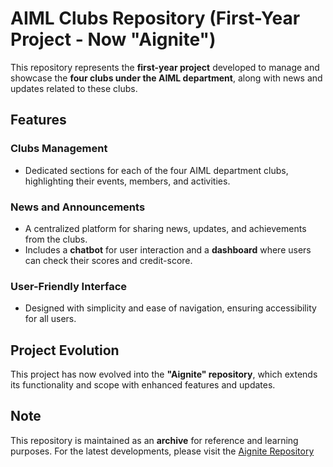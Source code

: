 # AIML Clubs Repository (First-Year Project - Now "Aignite")

This repository represents the **first-year project** developed to manage and showcase the **four clubs under the AIML department**, along with news and updates related to these clubs.

## Features

### Clubs Management
- Dedicated sections for each of the four AIML department clubs, highlighting their events, members, and activities.

### News and Announcements
- A centralized platform for sharing news, updates, and achievements from the clubs.
- Includes a **chatbot** for user interaction and a **dashboard** where users can check their scores and credit-score.

### User-Friendly Interface
- Designed with simplicity and ease of navigation, ensuring accessibility for all users.

## Project Evolution
This project has now evolved into the **"Aignite" repository**, which extends its functionality and scope with enhanced features and updates.

## Note
This repository is maintained as an **archive** for reference and learning purposes. For the latest developments, please visit the [Aignite Repository](https://github.com/amaan9136/aignite)
